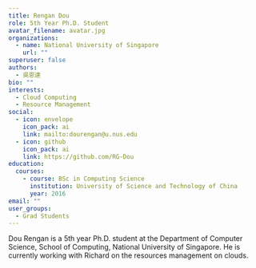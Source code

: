 ```yaml
---
title: Rengan Dou
role: 5th Year Ph.D. Student
avatar_filename: avatar.jpg
organizations:
  - name: National University of Singapore
    url: ""
superuser: false
authors:
  - 吳恩達
bio: ""
interests:
  - Cloud Computing
  - Resource Management
social:
  - icon: envelope
    icon_pack: ai
    link: mailto:dourengan@u.nus.edu
  - icon: github
    icon_pack: ai
    link: https://github.com/RG-Dou
education:
  courses:
    - course: BSc in Computing Science
      institution: University of Science and Technology of China
      year: 2016
email: ""
user_groups:
  - Grad Students
---
```

Dou Rengan is a 5th year Ph.D. student at the Department of Computer Science, School of Computing, National University of Singapore. He is currently working with Richard on the resources management on clouds.